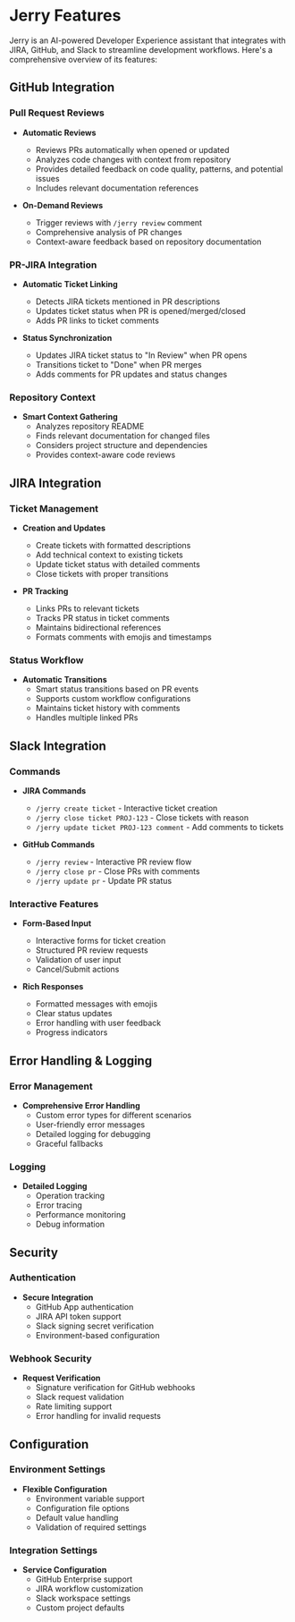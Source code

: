 # Jerry Features

Jerry is an AI-powered Developer Experience assistant that integrates with JIRA, GitHub, and Slack to streamline development workflows. Here's a comprehensive overview of its features:

## GitHub Integration

### Pull Request Reviews
- **Automatic Reviews**
  - Reviews PRs automatically when opened or updated
  - Analyzes code changes with context from repository
  - Provides detailed feedback on code quality, patterns, and potential issues
  - Includes relevant documentation references

- **On-Demand Reviews**
  - Trigger reviews with `/jerry review` comment
  - Comprehensive analysis of PR changes
  - Context-aware feedback based on repository documentation

### PR-JIRA Integration
- **Automatic Ticket Linking**
  - Detects JIRA tickets mentioned in PR descriptions
  - Updates ticket status when PR is opened/merged/closed
  - Adds PR links to ticket comments

- **Status Synchronization**
  - Updates JIRA ticket status to "In Review" when PR opens
  - Transitions ticket to "Done" when PR merges
  - Adds comments for PR updates and status changes

### Repository Context
- **Smart Context Gathering**
  - Analyzes repository README
  - Finds relevant documentation for changed files
  - Considers project structure and dependencies
  - Provides context-aware code reviews

## JIRA Integration

### Ticket Management
- **Creation and Updates**
  - Create tickets with formatted descriptions
  - Add technical context to existing tickets
  - Update ticket status with detailed comments
  - Close tickets with proper transitions

- **PR Tracking**
  - Links PRs to relevant tickets
  - Tracks PR status in ticket comments
  - Maintains bidirectional references
  - Formats comments with emojis and timestamps

### Status Workflow
- **Automatic Transitions**
  - Smart status transitions based on PR events
  - Supports custom workflow configurations
  - Maintains ticket history with comments
  - Handles multiple linked PRs

## Slack Integration

### Commands
- **JIRA Commands**
  - `/jerry create ticket` - Interactive ticket creation
  - `/jerry close ticket PROJ-123` - Close tickets with reason
  - `/jerry update ticket PROJ-123 comment` - Add comments to tickets

- **GitHub Commands**
  - `/jerry review` - Interactive PR review flow
  - `/jerry close pr` - Close PRs with comments
  - `/jerry update pr` - Update PR status

### Interactive Features
- **Form-Based Input**
  - Interactive forms for ticket creation
  - Structured PR review requests
  - Validation of user input
  - Cancel/Submit actions

- **Rich Responses**
  - Formatted messages with emojis
  - Clear status updates
  - Error handling with user feedback
  - Progress indicators

## Error Handling & Logging

### Error Management
- **Comprehensive Error Handling**
  - Custom error types for different scenarios
  - User-friendly error messages
  - Detailed logging for debugging
  - Graceful fallbacks

### Logging
- **Detailed Logging**
  - Operation tracking
  - Error tracing
  - Performance monitoring
  - Debug information

## Security

### Authentication
- **Secure Integration**
  - GitHub App authentication
  - JIRA API token support
  - Slack signing secret verification
  - Environment-based configuration

### Webhook Security
- **Request Verification**
  - Signature verification for GitHub webhooks
  - Slack request validation
  - Rate limiting support
  - Error handling for invalid requests

## Configuration

### Environment Settings
- **Flexible Configuration**
  - Environment variable support
  - Configuration file options
  - Default value handling
  - Validation of required settings

### Integration Settings
- **Service Configuration**
  - GitHub Enterprise support
  - JIRA workflow customization
  - Slack workspace settings
  - Custom project defaults 